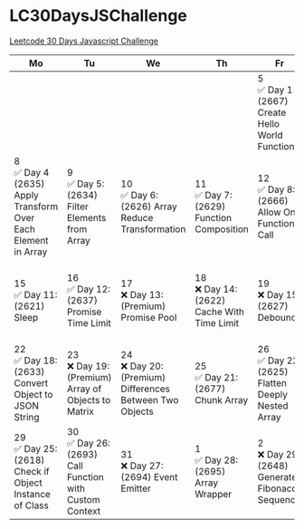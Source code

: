 # LC30DaysJSChallenge
[Leetcode 30 Days Javascript Challenge](https://leetcode.com/discuss/study-guide/3458761/Open-to-Registration!-30-Days-of-LC-JavaScript-Challenge?utm_campaign=DailyD1&utm_medium=Email&utm_source=Daily&gio_link_id=qPkbxglR)

<table>
  <thead>
    <tr>
      <th>Mo</th>
      <th>Tu</th>
      <th>We</th>
      <th>Th</th>
      <th>Fr</th>
      <th>Sa</th>
      <th>Su</th>
    </tr>
  </thead>
  <tbody>
    <tr>
      <td></td>
      <td></td>
      <td></td>
      <td></td>
      <td>5 <br /> ✅  Day 1 <br /> (2667) Create Hello World Function</td>
      <td>6 <br /> ✅ Day 2 <br /> (2620) Counter</td>
      <td>7 <br /> ✅ Day 3 <br /> (2665) Counter ||</td>
    </tr>
    <tr>
      <td>8 <br /> ✅ Day 4 <br /> (2635) Apply Transform Over Each Element in Array</td>
      <td>9 <br /> ✅ Day 5: <br /> (2634) Filter Elements from Array</td>
      <td>10 <br /> ✅ Day 6: <br /> (2626) Array Reduce Transformation</td>
      <td>11 <br /> ✅ Day 7: <br /> (2629) Function Composition</td>
      <td>12 <br /> ✅ Day 8: <br /> (2666) Allow One Function Call</td>
      <td>13 <br /> ✅ Day 9: <br /> (2623) Memoize</td>
      <td>14 <br /> ✅ Day 10: <br /> (2632) Curry</td>
    </tr>
    <tr>
      <td>15 <br /> ✅ Day 11: <br /> (2621) Sleep</td>
      <td>16 <br /> ✅ Day 12: <br /> (2637) Promise Time Limit</td>
      <td>17 <br /> ❌ Day 13: <br /> (Premium) Promise Pool</td>
      <td>18 <br /> ❌ Day 14: <br /> (2622) Cache With Time Limit</td>
      <td>19 <br /> ❌ Day 15: <br /> (2627) Debounce</td>
      <td>20 <br /> ❌ Day 16: <br /> (Premium) Throttle</td>
      <td>21 <br /> ✅ Day 17: <br /> (2628) JSON Deep Equal</td>
    </tr>
    <tr>
      <td>22 <br /> ✅ Day 18: <br /> (2633) Convert Object to JSON String</td>
      <td>23 <br /> ❌ Day 19: <br /> (Premium) Array of Objects to Matrix</td>
      <td>24 <br /> ❌ Day 20: <br /> (Premium) Differences Between Two Objects</td>
      <td>25 <br /> ✅ Day 21: <br /> (2677) Chunk Array</td>
      <td>26 <br /> ✅ Day 22: <br /> (2625) Flatten Deeply Nested Array</td>
      <td>27 <br /> ✅ Day 23: <br /> (2619) Array Prototype Last</td>
      <td>28 <br /> ✅ Day 24: <br /> (2631) Group By</td>
    </tr>
    <tr>
      <td>29 <br /> ✅ Day 25: <br /> (2618) Check if Object Instance of Class</td>
      <td>30 <br /> ✅ Day 26: <br /> (2693) Call Function with Custom Context</td>
      <td>31 <br /> ❌ Day 27: <br /> (2694) Event Emitter</td>
      <td>1 <br /> ✅ Day 28: <br /> (2695) Array Wrapper</td>
      <td>2 <br /> ❌ Day 29: <br /> (2648) Generate Fibonacci Sequence</td>
      <td>3 <br /> ❌ Day 30: <br /> (2649) Nested Array Generator</td>
      <td></td>
    </tr>
  </tbody>
</table>


